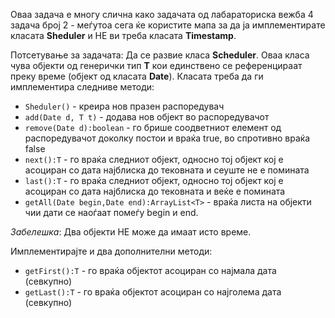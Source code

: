 Оваа задача е многу слична како задачата од лабараториска вежба 4 задача број 2 - меѓутоа сега ќе користите мапа за да ја имплементирате класата **Sheduler** и НЕ ви треба класата **Timestamp**.

Потсетување за задачата: Да се развие класа **Scheduler**. Оваа класа чува објекти од генерички тип **T** кои единствено се референцираат преку време (објект од класата **Date**). Класата треба да ги имплементира следниве методи:

- `Sheduler()` - креира нов празен распоредувач
- `add(Date d, T t)` - додава нов објект во распоредувачот
- `remove(Date d):boolean` - го брише соодветниот елемент од распоредувачот доколку постои и враќа true, во спротивно враќа false
- `next():T` - го враќа следниот објект, односно тој објект кој е асоциран со дата најблиска до тековната и сеуште не е помината
- `last():T` - го враќа следниот објект, односно тој објект кој е асоциран со дата најблиска  до тековната и веќе е помината
- `getAll(Date begin,Date end):ArrayList<Т>` - враќа листа на објекти чии дати се наоѓаат помеѓу begin и end.

*Забелешка*: Два објекти НЕ може да имаат исто време.

Имплементирајте и два дополнителни методи:

- `getFirst():Т` - го враќа објектот асоциран со најмала дата (севкупно)
- `getLast():Т` - го враќа објектот асоциран со најголема дата (севкупно)
